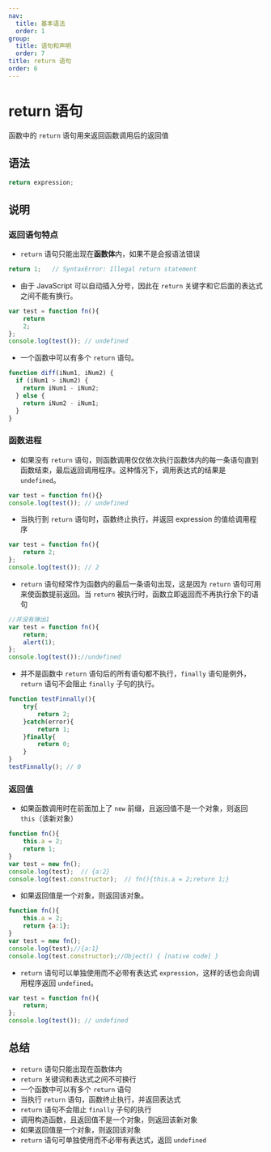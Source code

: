 ```yaml
---
nav:
  title: 基本语法
  order: 1
group:
  title: 语句和声明
  order: 7
title: return 语句
order: 6
---
```


# return 语句

函数中的 `return` 语句用来返回函数调用后的返回值

## 语法

```js
return expression;
```

## 说明

### 返回语句特点

- `return` 语句只能出现在**函数体**内，如果不是会报语法错误

```js
return 1;	// SyntaxError: Illegal return statement
```

- 由于 JavaScript 可以自动插入分号，因此在 `return` 关键字和它后面的表达式之间不能有换行。

```js
var test = function fn(){
    return
    2;
};
console.log(test()); // undefined
```

- 一个函数中可以有多个 `return` 语句。

```js
function diff(iNum1, iNum2) {
  if (iNum1 > iNum2) {
    return iNum1 - iNum2;
  } else {
    return iNum2 - iNum1;
  }
}
```

### 函数进程

- 如果没有 `return` 语句，则函数调用仅仅依次执行函数体内的每一条语句直到函数结束，最后返回调用程序。这种情况下，调用表达式的结果是 `undefined`。

```js
var test = function fn(){}
console.log(test()); // undefined
```

- 当执行到 `return` 语句时，函数终止执行，并返回 expression 的值给调用程序

```js
var test = function fn(){
    return 2;
};
console.log(test()); // 2
```

- `return` 语句经常作为函数内的最后一条语句出现，这是因为 `return` 语句可用来使函数提前返回。当 `return` 被执行时，函数立即返回而不再执行余下的语句

```js
//并没有弹出1
var test = function fn(){
    return;
    alert(1);
};
console.log(test());//undefined
```

- 并不是函数中 `return` 语句后的所有语句都不执行，`finally` 语句是例外，`return` 语句不会阻止 `finally` 子句的执行。

```js
function testFinnally(){
    try{
        return 2;
    }catch(error){
        return 1;
    }finally{
        return 0;
    }
}
testFinnally(); // 0
```

### 返回值

- 如果函数调用时在前面加上了 `new` 前缀，且返回值不是一个对象，则返回 `this`（该新对象）

```js
function fn(){
    this.a = 2;
    return 1;
}
var test = new fn();
console.log(test);	// {a:2}
console.log(test.constructor);	// fn(){this.a = 2;return 1;}
```

- 如果返回值是一个对象，则返回该对象。

```js
function fn(){
    this.a = 2;
    return {a:1};
}
var test = new fn();
console.log(test);//{a:1}
console.log(test.constructor);//Object() { [native code] }
```

- `return` 语句可以单独使用而不必带有表达式 `expression`，这样的话也会向调用程序返回 `undefined`。

```js
var test = function fn(){
    return;
};
console.log(test()); // undefined
```

## 总结

- `return` 语句只能出现在函数体内
- `return` 关键词和表达式之间不可换行
- 一个函数中可以有多个 `return` 语句
- 当执行 `return` 语句，函数终止执行，并返回表达式
- `return` 语句不会阻止 `finally` 子句的执行
- 调用构造函数，且返回值不是一个对象，则返回该新对象
- 如果返回值是一个对象，则返回该对象
- `return` 语句可单独使用而不必带有表达式，返回 `undefined`